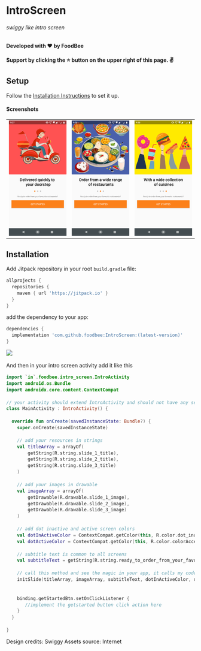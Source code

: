 # IntroScreen
###### swiggy like intro screen 

#### Developed with ❤️ by FoodBee
#### Support by clicking the ⭐ button on the upper right of this page. ✌️

## Setup

Follow the [Installation Instructions](#installation) to set it up.

#### Screenshots

<table>
   <tr>
     <td><kbd><img src="./screenshots/ss1.png"></kbd></td>
     <td><kbd><img src="./screenshots/ss2.png"></kbd></td>
     <td><kbd><img src="./screenshots/ss3.png"></kbd></td>
    </tr>
</table>

## Installation

Add Jitpack repository in your root `build.gradle` file:

```groovy
allprojects {
  repositories {
    maven { url 'https://jitpack.io' }
  }
}
```

add the dependency to your app:

```groovy
dependencies {
  implementation 'com.github.foodbee:IntroScreen:(latest-version)'
}
```
[![](https://jitpack.io/v/foodbee/IntroScreen.svg)](https://jitpack.io/#foodbee/IntroScreen)

And then in your intro screen activity add it like this

```kotlin
import `in`.foodbee.intro_screen.IntroActivity
import android.os.Bundle
import androidx.core.content.ContextCompat

// your activity should extend IntroActivity and should not have any setContentView method just like below
class MainActivity : IntroActivity() {

  override fun onCreate(savedInstanceState: Bundle?) {
    super.onCreate(savedInstanceState)

    // add your resources in strings
    val titleArray = arrayOf(
        getString(R.string.slide_1_title), 
        getString(R.string.slide_2_title),
        getString(R.string.slide_3_title)
    )

    // add your images in drawable
    val imageArray = arrayOf(
        getDrawable(R.drawable.slide_1_image),
        getDrawable(R.drawable.slide_2_image),
        getDrawable(R.drawable.slide_3_image)
    )
      
    // add dot inactive and active screen colors
    val dotInActiveColor = ContextCompat.getColor(this, R.color.dot_inactive)
    val dotActiveColor = ContextCompat.getColor(this, R.color.colorAccent)

    // subtitle text is common to all screens
    val subtitleText = getString(R.string.ready_to_order_from_your_favourite_restaurants)

    // call this method and see the magic in your app, it calls my code and displays the slider
    initSlide(titleArray, imageArray, subtitleText, dotInActiveColor, dotActiveColor)


    binding.getStartedBtn.setOnClickListener {
       //implement the getstarted button click action here
    }
  }

}
```

Design credits: Swiggy 
Assets source: Internet 



